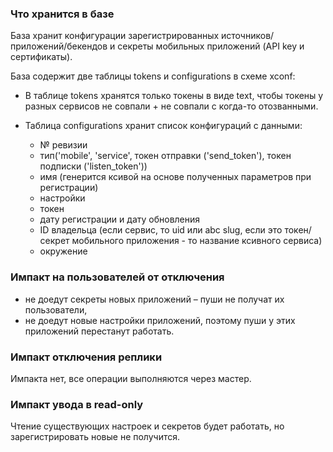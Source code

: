 ### Что хранится в базе
База хранит конфигурации зарегистрированных источников/приложений/бекендов и секреты мобильных приложений (API key и сертификаты).

База содержит две таблицы tokens и configurations в схеме xconf:

- В таблице tokens хранятся только токены в виде text, чтобы токены у разных сервисов не совпали + не совпали с
когда-то отозванными.

- Таблица configurations хранит список конфигураций с данными:
    - № ревизии
    - тип('mobile', 'service', токен отправки ('send_token'), токен подписки ('listen_token'))
    - имя (генерится ксивой на основе полученных параметров при регистрации)
    - настройки
    - токен
    - дату регистрации и дату обновления
    - ID владельца (если сервис, то uid или abc slug, если это токен/секрет мобильного приложения - то название ксивного сервиса)
    - окружение

### Импакт на пользователей от отключения
- не доедут секреты новых приложений – пуши не получат их пользователи,
- не доедут новые настройки приложений, поэтому пуши у этих приложений перестанут работать.

### Импакт отключения реплики
Импакта нет, все операции выполняются через мастер.

### Импакт увода в read-only
Чтение существующих настроек и секретов будет работать, но зарегистрировать новые не получится.
